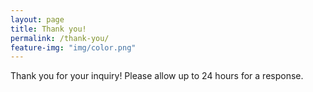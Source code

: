 ```yaml
---
layout: page
title: Thank you!
permalink: /thank-you/
feature-img: "img/color.png"
---
```


Thank you for your inquiry! Please allow up to 24 hours for a response.